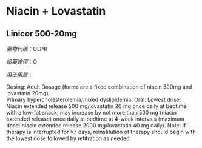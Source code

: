 # Niacin + Lovastatin

## Linicor 500-20mg

*藥物代碼*：OLINI

*給藥途徑*：O

*用法用量*：

Dosing: Adult Dosage (forms are a fixed combination of niacin 500mg and lovastatin 20mg).  
Primary hypercholesterolemia/mixed dyslipidemia: Oral: Lowest dose: Niacin extended release 500 mg/lovastatin 20 mg once daily at bedtime with a low-fat snack; may increase by not more than 500 mg (niacin extended release) once daily at bedtime at 4-week intervals (maximum dose: niacin extended release 2000 mg/lovastatin 40 mg daily). Note: If therapy is interrupted for >7 days, reinstitution of therapy should begin with the lowest dose followed by retitration as needed. 


